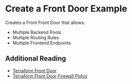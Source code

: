 # Create a Front Door Example

Creates a Front Front Door that allows:

- Multiple Backend Pools
- Multiple Routing Rules
- Multiple Frontend Endpoints

## Additional Reading

- [Terraform Front Door](https://www.terraform.io/docs/providers/azurerm/r/frontdoor.html)
- [Terraform Front Door Firewall Policy](https://www.terraform.io/docs/providers/azurerm/r/frontdoor_firewall_policy.html)
